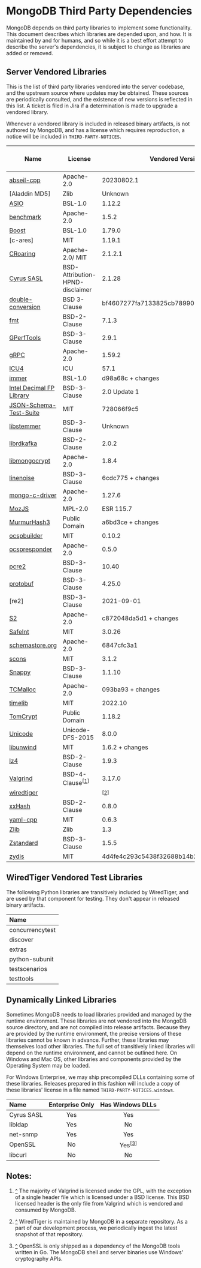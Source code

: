# MongoDB Third Party Dependencies

MongoDB depends on third party libraries to implement some
functionality. This document describes which libraries are depended
upon, and how. It is maintained by and for humans, and so while it is a
best effort attempt to describe the server's dependencies, it is subject
to change as libraries are added or removed.

## Server Vendored Libraries

This is the list of third party libraries vendored into the server
codebase, and the upstream source where updates may be obtained. These
sources are periodically consulted, and the existence of new versions is
reflected in this list. A ticket is filed in Jira if a determination is
made to upgrade a vendored library.

Whenever a vendored library is included in released binary artifacts, is
not authored by MongoDB, and has a license which requires reproduction,
a notice will be included in
`THIRD-PARTY-NOTICES`.

| Name                       | License                                                        | Vendored Version                                   | Emits persisted data | Distributed in Release Binaries |
| -------------------------- | -------------------------------------------------------------- | -------------------------------------------------- | :------------------: | :-----------------------------: |
| [abseil-cpp]               | Apache-2.0                                                     | 20230802.1                                         |                      |                ✗                |
| [Aladdin MD5]              | Zlib                                                           | Unknown                                            |          ✗           |                ✗                |
| [ASIO]                     | BSL-1.0                                                        | 1.12.2                                             |                      |                ✗                |
| [benchmark]                | Apache-2.0                                                     | 1.5.2                                              |                      |                                 |
| [Boost]                    | BSL-1.0                                                        | 1.79.0                                             |                      |                ✗                |
| [c-ares]                   | MIT                                                            | 1.19.1                                             |                      |                ✗                |
| [CRoaring]                 | Apache-2.0/ MIT                                                | 2.1.2.1                                            |                      |                ✗                |
| [Cyrus SASL]               | BSD-Attribution-HPND-disclaimer                                | 2.1.28                                             |       unknown        |                                 |
| [double-conversion]        | BSD 3-Clause                                                   | bf4607277fa7133825cb7899015374917cd06b8f           |                      |                ✗                |
| [fmt]                      | BSD-2-Clause                                                   | 7.1.3                                              |                      |                ✗                |
| [GPerfTools]               | BSD-3-Clause                                                   | 2.9.1                                              |                      |                ✗                |
| [gRPC]                     | Apache-2.0                                                     | 1.59.2                                             |                      |                ✗                |
| [ICU4]                     | ICU                                                            | 57.1                                               |          ✗           |                ✗                |
| [immer]                    | BSL-1.0                                                        | d98a68c + changes                                  |                      |                ✗                |
| [Intel Decimal FP Library] | BSD-3-Clause                                                   | 2.0 Update 1                                       |                      |                ✗                |
| [JSON-Schema-Test-Suite]   | MIT                                                            | 728066f9c5                                         |                      |                                 |
| [libstemmer]               | BSD-3-Clause                                                   | Unknown                                            |          ✗           |                ✗                |
| [librdkafka]               | BSD-2-Clause                                                   | 2.0.2                                              |                      |                                 |
| [libmongocrypt]            | Apache-2.0                                                     | 1.8.4                                              |          ✗           |                ✗                |
| [linenoise]                | BSD-3-Clause                                                   | 6cdc775 + changes                                  |                      |                ✗                |
| [mongo-c-driver]           | Apache-2.0                                                     | 1.27.6                                             |          ✗           |                ✗                |
| [MozJS]                    | MPL-2.0                                                        | ESR 115.7                                          |                      |                ✗                |
| [MurmurHash3]              | Public Domain                                                  | a6bd3ce + changes                                  |          ✗           |                ✗                |
| [ocspbuilder]              | MIT                                                            | 0.10.2                                             |                      |                                 |
| [ocspresponder]            | Apache-2.0                                                     | 0.5.0                                              |                      |                                 |
| [pcre2]                    | BSD-3-Clause                                                   | 10.40                                              |                      |                ✗                |
| [protobuf]                 | BSD-3-Clause                                                   | 4.25.0                                             |                      |                ✗                |
| [re2]                      | BSD-3-Clause                                                   | 2021-09-01                                         |                      |                ✗                |
| [S2]                       | Apache-2.0                                                     | c872048da5d1 + changes                             |          ✗           |                ✗                |
| [SafeInt]                  | MIT                                                            | 3.0.26                                             |                      |                                 |
| [schemastore.org]          | Apache-2.0                                                     | 6847cfc3a1                                         |                      |                                 |
| [scons]                    | MIT                                                            | 3.1.2                                              |                      |                                 |
| [Snappy]                   | BSD-3-Clause                                                   | 1.1.10                                             |          ✗           |                ✗                |
| [TCMalloc]                 | Apache-2.0                                                     | 093ba93 + changes                                  |                      |                ✗                |
| [timelib]                  | MIT                                                            | 2022.10                                            |                      |                ✗                |
| [TomCrypt]                 | Public Domain                                                  | 1.18.2                                             |          ✗           |                ✗                |
| [Unicode]                  | Unicode-DFS-2015                                               | 8.0.0                                              |          ✗           |                ✗                |
| [libunwind]                | MIT                                                            | 1.6.2 + changes                                    |                      |                ✗                |
| [lz4]                      | BSD-2-Clause                                                   | 1.9.3                                              |                      |                ✗                |
| [Valgrind]                 | BSD-4-Clause<sup>\[<a href="#note_vg" id="ref_vg">1</a>]</sup> | 3.17.0                                             |                      |                ✗                |
| [wiredtiger]               |                                                                | <sup>\[<a href="#note_wt" id="ref_wt">2</a>]</sup> |          ✗           |                ✗                |
| [xxHash]                   | BSD-2-Clause                                                   | 0.8.0                                              |                      |                ✗                |
| [yaml-cpp]                 | MIT                                                            | 0.6.3                                              |                      |                ✗                |
| [Zlib]                     | Zlib                                                           | 1.3                                                |          ✗           |                ✗                |
| [Zstandard]                | BSD-3-Clause                                                   | 1.5.5                                              |          ✗           |                ✗                |
| [zydis]                    | MIT                                                            | 4d4fe4c293c5438f32688b14b29017ae3f48369e           |                      |                ✗                |

[abseil-cpp]: https://github.com/abseil/abseil-cpp
[ASIO]: https://github.com/chriskohlhoff/asio
[benchmark]: https://github.com/google/benchmark
[Boost]: http://www.boost.org/
[CRoaring]: https://github.com/RoaringBitmap/CRoaring
[Cyrus SASL]: https://www.cyrusimap.org/sasl/
[double-conversion]: https://github.com/google/double-conversion "transitive dependency of MozJS"
[fmt]: http://fmtlib.net/
[GPerfTools]: https://github.com/gperftools/gperftools
[gRPC]: https://github.com/grpc/grpc
[ICU4]: http://site.icu-project.org/download/
[immer]: https://github.com/arximboldi/immer
[Intel Decimal FP Library]: https://software.intel.com/en-us/articles/intel-decimal-floating-point-math-library
[JSON-Schema-Test-Suite]: https://github.com/json-schema-org/JSON-Schema-Test-Suite
[libstemmer]: https://github.com/snowballstem/snowball
[librdkafka]: https://github.com/confluentinc/librdkafka
[libmongocrypt]: https://github.com/mongodb/libmongocrypt
[linenoise]: https://github.com/antirez/linenoise
[lz4]: https://github.com/lz4/lz4
[mongo-c-driver]: https://github.com/mongodb/mongo-c-driver
[MozJS]: https://www.mozilla.org/en-US/security/known-vulnerabilities/firefox-esr
[MurmurHash3]: https://github.com/aappleby/smhasher/blob/a6bd3ce/
[ocspbuilder]: https://github.com/wbond/ocspbuilder
[ocspresponder]: https://github.com/threema-ch/ocspresponder
[pcre2]: http://www.pcre.org/
[protobuf]: https://github.com/protocolbuffers/protobuf
[S2]: https://github.com/google/s2geometry
[SafeInt]: https://github.com/dcleblanc/SafeInt
[schemastore.org]: https://www.schemastore.org/json/
[scons]: https://github.com/SCons/scons
[Snappy]: https://github.com/google/snappy/releases
[TCMalloc]: https://github.com/google/tcmalloc
[timelib]: https://github.com/derickr/timelib
[TomCrypt]: https://github.com/libtom/libtomcrypt/releases
[Unicode]: http://www.unicode.org/versions/enumeratedversions.html
[libunwind]: http://www.nongnu.org/libunwind/
[Valgrind]: http://valgrind.org/downloads/current.html
[wiredtiger]: https://github.com/wiredtiger/wiredtiger
[xxHash]: https://github.com/Cyan4973/xxHash
[yaml-cpp]: https://github.com/jbeder/yaml-cpp/releases
[Zlib]: https://zlib.net/
[Zstandard]: https://github.com/facebook/zstd
[zydis]: https://github.com/zyantific/zydis

## WiredTiger Vendored Test Libraries

The following Python libraries are transitively included by WiredTiger,
and are used by that component for testing. They don't appear in
released binary artifacts.

| Name            |
| :-------------- |
| concurrencytest |
| discover        |
| extras          |
| python-subunit  |
| testscenarios   |
| testtools       |

## Dynamically Linked Libraries

Sometimes MongoDB needs to load libraries provided and managed by the
runtime environment. These libraries are not vendored into the MongoDB
source directory, and are not compiled into release artifacts. Because
they are provided by the runtime environment, the precise versions of
these libraries cannot be known in advance. Further, these libraries may
themselves load other libraries. The full set of transitively linked
libraries will depend on the runtime environment, and cannot be outlined
here. On Windows and Mac OS, other libraries and components provided by
the Operating System may be loaded.

For Windows Enterprise, we may ship precompiled DLLs containing some of
these libraries. Releases prepared in this fashion will include a copy
of these libraries' license in a file named
`THIRD-PARTY-NOTICES.windows`.

| Name       | Enterprise Only |                    Has Windows DLLs                     |
| :--------- | :-------------: | :-----------------------------------------------------: |
| Cyrus SASL |       Yes       |                           Yes                           |
| libldap    |       Yes       |                           No                            |
| net-snmp   |       Yes       |                           Yes                           |
| OpenSSL    |       No        | Yes<sup>\[<a href="#note_ssl" id="ref_ssl">3</a>]</sup> |
| libcurl    |       No        |                           No                            |

## Notes:

1. <a id="note_vg" href="#ref_vg">^</a>
   The majority of Valgrind is licensed under the GPL, with the exception of a single
   header file which is licensed under a BSD license. This BSD licensed header is the only
   file from Valgrind which is vendored and consumed by MongoDB.

2. <a id="note_wt" href="#ref_wt">^</a>
   WiredTiger is maintained by MongoDB in a separate repository. As a part of our
   development process, we periodically ingest the latest snapshot of that repository.

3. <a id="note_ssl" href="#ref_ssl">^</a>
   OpenSSL is only shipped as a dependency of the MongoDB tools written in Go. The MongoDB
   shell and server binaries use Windows' cryptography APIs.
